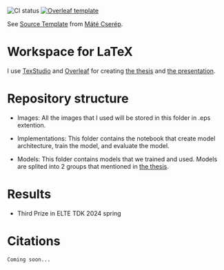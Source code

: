 ![CI status](https://github.com/mcserep/elteiktdk/workflows/Build%20LaTeX%20document/badge.svg)
[![Overleaf template](https://img.shields.io/badge/Overleaf-TDK%20Thesis%20Template%20(ELTE%20FI)-brightgreen)](https://www.overleaf.com/latex/templates/tdk-thesis-template-elte-fi/mxnndxkmdmkd)


See [Source Template](https://github.com/mcserep/elteiktdk) from [Máté Cserép](https://github.com/mcserep).

# Workspace for LaTeX

I use [TexStudio](https://www.texstudio.org/) and [Overleaf](https://www.overleaf.com/) for creating [the thesis](https://github.com/whynotkimhari/tdk-thesis/blob/master/elteiktdk_en.pdf) and [the presentation](https://github.com/whynotkimhari/tdk-thesis/blob/master/presentation.pdf).

# Repository structure

- Images: All the images that I used will be stored in this folder in .eps extention.

- Implementations: This folder contains the notebook that create model architecture, train the model, and evaluate the model.

- Models: This folder contains models that we trained and used. Models are splited into 2 groups that mentioned in [the thesis](https://github.com/whynotkimhari/tdk-thesis/blob/master/elteiktdk_en.pdf).

# Results
- Third Prize in ELTE TDK 2024 spring

# Citations

```bash
Coming soon...
```
